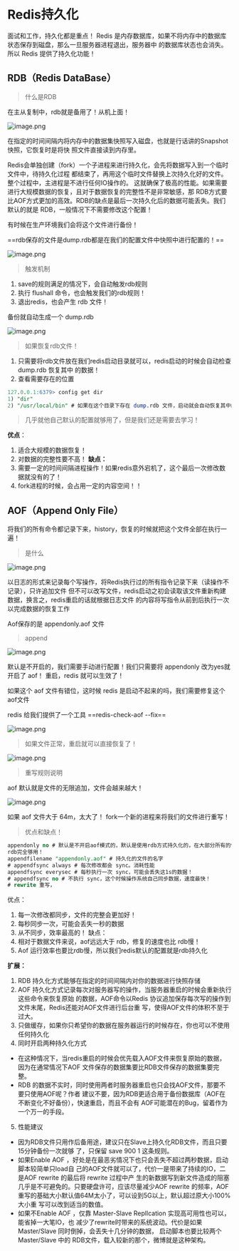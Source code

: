  # Redis持久化
 
 面试和工作，持久化都是重点！
Redis 是内存数据库，如果不将内存中的数据库状态保存到磁盘，那么一旦服务器进程退出，服务器中
的数据库状态也会消失。所以 Redis 提供了持久化功能！

## RDB（Redis DataBase）

> 什么是RDB

在主从复制中，rdb就是备用了！从机上面！

![image.png](https://i.loli.net/2020/12/10/8bZ21fKTvtBWjdl.png)

在指定的时间间隔内将内存中的数据集快照写入磁盘，也就是行话讲的Snapshot快照，它恢复时是将快
照文件直接读到内存里。

Redis会单独创建（fork）一个子进程来进行持久化，会先将数据写入到一个临时文件中，待持久化过程
都结束了，再用这个临时文件替换上次持久化好的文件。整个过程中，主进程是不进行任何IO操作的。
这就确保了极高的性能。如果需要进行大规模数据的恢复，且对于数据恢复的完整性不是非常敏感，那
RDB方式要比AOF方式更加的高效。RDB的缺点是最后一次持久化后的数据可能丢失。我们默认的就是
RDB，一般情况下不需要修改这个配置！

有时候在生产环境我们会将这个文件进行备份！

==rdb保存的文件是dump.rdb都是在我们的配置文件中快照中进行配置的！==


![image.png](https://i.loli.net/2020/12/10/CYywKnkc1j4irWQ.png)

> 触发机制 

1. save的规则满足的情况下，会自动触发rdb规则
2. 执行 flushall 命令，也会触发我们的rdb规则！
3. 退出redis，也会产生 rdb 文件！

备份就自动生成一个 dump.rdb

![image.png](https://i.loli.net/2020/12/10/MPuOmgse2VhQpiz.png)


> 如果恢复rdb文件！

1. 只需要将rdb文件放在我们redis启动目录就可以，redis启动的时候会自动检查dump.rdb 恢复其中
的数据！
2. 查看需要存在的位置

```sql
127.0.0.1:6379> config get dir
1) "dir"
2) "/usr/local/bin" # 如果在这个目录下存在 dump.rdb 文件，启动就会自动恢复其中的数据

```

> 几乎就他自己默认的配置就够用了，但是我们还是需要去学习！

**优点**：
1. 适合大规模的数据恢复！
2. 对数据的完整性要不高！
**缺点：**
1. 需要一定的时间间隔进程操作！如果redis意外宕机了，这个最后一次修改数据就没有的了！
2. fork进程的时候，会占用一定的内容空间！！

## AOF（Append Only File）

将我们的所有命令都记录下来，history，恢复的时候就把这个文件全部在执行一遍！

> 是什么 

![image.png](https://i.loli.net/2020/12/11/R9bNlX8x27iBQtM.png)


以日志的形式来记录每个写操作，将Redis执行过的所有指令记录下来（读操作不记录），只许追加文件
但不可以改写文件，redis启动之初会读取该文件重新构建数据，换言之，redis重启的话就根据日志文件
的内容将写指令从前到后执行一次以完成数据的恢复工作


Aof保存的是 appendonly.aof 文件

> append 
 
 ![image.png](https://i.loli.net/2020/12/10/gh7NDSxLMc5eyvj.png)
 
 默认是不开启的，我们需要手动进行配置！我们只需要将 appendonly 改为yes就开启了 aof！
重启，redis 就可以生效了！

如果这个 aof 文件有错位，这时候 redis 是启动不起来的吗，我们需要修复这个aof文件

redis 给我们提供了一个工具 ==redis-check-aof --fix==

 ![image.png](https://i.loli.net/2020/12/10/CR783Gf9d5X46jY.png)
 
 > 如果文件正常，重启就可以直接恢复了！
 
 ![image.png](https://i.loli.net/2020/12/10/kSuZWoPEqVidfaD.png)
 
 > 重写规则说明
 
aof 默认就是文件的无限追加，文件会越来越大！

![image.png](https://i.loli.net/2020/12/10/i7jlzDIPphJ3k4K.png)
 
 如果 aof 文件大于 64m，太大了！ fork一个新的进程来将我们的文件进行重写！

 > 优点和缺点！
 
 
```sql
appendonly no # 默认是不开启aof模式的，默认是使用rdb方式持久化的，在大部分所有的情况下，
rdb完全够用！
appendfilename "appendonly.aof" # 持久化的文件的名字
# appendfsync always # 每次修改都会 sync。消耗性能
appendfsync everysec # 每秒执行一次 sync，可能会丢失这1s的数据！
# appendfsync no # 不执行 sync，这个时候操作系统自己同步数据，速度最快！
# rewrite 重写，
```

优点：
1. 每一次修改都同步，文件的完整会更加好！
2. 每秒同步一次，可能会丢失一秒的数据
3. 从不同步，效率最高的！
缺点：
1. 相对于数据文件来说，aof远远大于 rdb，修复的速度也比 rdb慢！
2. Aof 运行效率也要比rdb慢，所以我们redis默认的配置就是rdb持久化
 

**扩展：**
1. RDB 持久化方式能够在指定的时间间隔内对你的数据进行快照存储
2. AOF 持久化方式记录每次对服务器写的操作，当服务器重启的时候会重新执行这些命令来恢复原始
的数据，AOF命令以Redis 协议追加保存每次写的操作到文件末尾，Redis还能对AOF文件进行后台重
写，使得AOF文件的体积不至于过大。
3. 只做缓存，如果你只希望你的数据在服务器运行的时候存在，你也可以不使用任何持久化
4. 同时开启两种持久化方式
- 在这种情况下，当redis重启的时候会优先载入AOF文件来恢复原始的数据，因为在通常情况下AOF
文件保存的数据集要比RDB文件保存的数据集要完整。
- RDB 的数据不实时，同时使用两者时服务器重启也只会找AOF文件，那要不要只使用AOF呢？作者
建议不要，因为RDB更适合用于备份数据库（AOF在不断变化不好备份），快速重启，而且不会有
AOF可能潜在的Bug，留着作为一个万一的手段。
5. 性能建议
- 因为RDB文件只用作后备用途，建议只在Slave上持久化RDB文件，而且只要15分钟备份一次就够
了，只保留 save 900 1 这条规则。
- 如果Enable AOF ，好处是在最恶劣情况下也只会丢失不超过两秒数据，启动脚本较简单只load自
己的AOF文件就可以了，代价一是带来了持续的IO，二是AOF rewrite 的最后将 rewrite 过程中产
生的新数据写到新文件造成的阻塞几乎是不可避免的。只要硬盘许可，应该尽量减少AOF rewrite
的频率，AOF重写的基础大小默认值64M太小了，可以设到5G以上，默认超过原大小100%大小重
写可以改到适当的数值。
- 如果不Enable AOF ，仅靠 Master-Slave Repllcation 实现高可用性也可以，能省掉一大笔IO，也
减少了rewrite时带来的系统波动。代价是如果Master/Slave 同时倒掉，会丢失十几分钟的数据，
启动脚本也要比较两个 Master/Slave 中的 RDB文件，载入较新的那个，微博就是这种架构。
 
 

